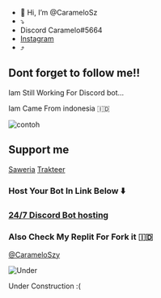 - 👋 Hi, I’m @CarameloSz
- ⤵️
- Discord Caramelo#5664
- [Instagram](https://www.instagram.com/itssasaaa129/)
- ⤴️
## Dont forget to follow me!!

Iam Still Working For Discord bot...

Iam Came From indonesia 🇮🇩


![contoh](https://c.tenor.com/WlPvlFdkaIUAAAAC/twice-mina.gif)

## Support me
[Saweria](saweria.co/MorenT) 
[Trakteer](https://trakteer.id/rentSquad)

### Host Your Bot In Link Below ⬇️
### [24/7 Discord Bot hosting](https://szyhostinger.haseull.repl.co/)

### Also Check My Replit For Fork it 🇮🇩

[@CarameloSzy](https://repl.it/@Carameloszy)

![Under](https://camo.githubusercontent.com/1b8919236911d9f053f772edb4c88fbae283a72f8c46845fac20702ee656bae3/687474703a2f2f7465787466696c65732e636f6d2f756e646572636f6e737472756374696f6e2f6d616d61676e6f6c69615f6163726573756e646572636f6e737472756374696f6e2e676966)

Under Construction :(
